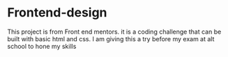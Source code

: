 # Frontend-design
This project is from Front end mentors. it is a coding challenge that can be built with basic html and css.
I am giving this a try before my exam at alt school to hone my skills 

